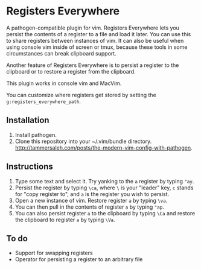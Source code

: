 Registers Everywhere
====================

A pathogen-compatible plugin for vim. Registers Everywhere lets you persist the contents of a register to a file and load it later. You can use this to share registers between instances of vim. It can also be useful when using console vim inside of screen or tmux, because these tools in some circumstances can break clipboard support.

Another feature of Registers Everywhere is to persist a register to the clipboard or to restore a register from the clipboard.

This plugin works in console vim and MacVim.

You can customize where registers get stored by setting the `g:registers_everywhere_path`.

Installation
------------

1. Install pathogen.
2. Clone this repository into your ~/.vim/bundle directory. http://tammersaleh.com/posts/the-modern-vim-config-with-pathogen.

Instructions
------------

1. Type some text and select it. Try yanking to the `a` register by typing `"ay`.
2. Persist the register by typing `\ca`, where `\` is your "leader" key, `c` stands for "copy register to", and `a` is the register you wish to persist.
3. Open a new instance of vim. Restore register `a` by typing `\va`.
4. You can then pull in the contents of register `a` by typing `"ap`.
5. You can also persist register `a` to the clipboard by typing `\Ca` and restore the clipboard to register `a` by typing `\Va`.

To do
-----

* Support for swapping registers
* Operator for persisting a register to an arbitrary file

